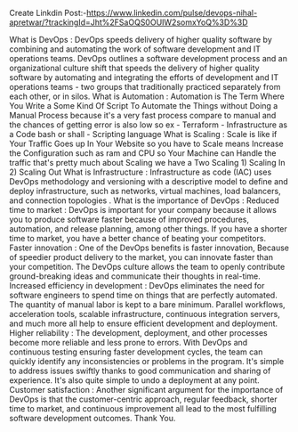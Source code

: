 Create Linkdin Post:-https://www.linkedin.com/pulse/devops-nihal-apretwar/?trackingId=Jht%2FSaOQS0OUIW2somxYoQ%3D%3D

What is DevOps :
DevOps speeds delivery of higher quality software by combining and automating the work of software development and IT operations teams. DevOps outlines a software development process and an organizational culture shift that speeds the delivery of higher quality software by automating and integrating the efforts of development and IT operations teams - two groups that traditionally practiced separately from each other, or in silos. 
What is Automation :
Automation is The Term Where You Write a Some Kind Of Script To Automate the Things without Doing a Manual Process because it's a very fast process compare to manual and the chances of getting error is also low so ex - Terraform - Infrastructure as a Code bash or shall - Scripting language
What is Scaling :
Scale is like if Your Traffic Goes up In Your Website so you have to Scale means Increase the Configuration such as ram and CPU so Your Machine can Handle the traffic that's pretty much about Scaling we have a Two Scaling 1) Scaling In 2) Scaling Out
What is Infrastructure : 
Infrastructure as code (IAC) uses DevOps methodology and versioning with a descriptive model to define and deploy infrastructure, such as networks, virtual machines, load balancers, and connection topologies .
What is the importance of DevOps :
Reduced time to market : DevOps is important for your company because it allows you to produce software faster because of improved procedures, automation, and release planning, among other things. If you have a shorter time to market, you have a better chance of beating your competitors.
Faster innovation : One of the DevOps benefits is faster innovation, Because of speedier product delivery to the market, you can innovate faster than your competition. The DevOps culture allows the team to openly contribute ground-breaking ideas and communicate their thoughts in real-time.
Increased efficiency in development : DevOps eliminates the need for software engineers to spend time on things that are perfectly automated. The quantity of manual labor is kept to a bare minimum. Parallel workflows, acceleration tools, scalable infrastructure, continuous integration servers, and much more all help to ensure efficient development and deployment.
Higher reliability : The development, deployment, and other processes become more reliable and less prone to errors. With DevOps and continuous testing ensuring faster development cycles, the team can quickly identify any inconsistencies or problems in the program. It's simple to address issues swiftly thanks to good communication and sharing of experience. It's also quite simple to undo a deployment at any point.
Customer satisfaction : Another significant argument for the importance of DevOps is that the customer-centric approach, regular feedback, shorter time to market, and continuous improvement all lead to the most fulfilling software development outcomes.
Thank You.

